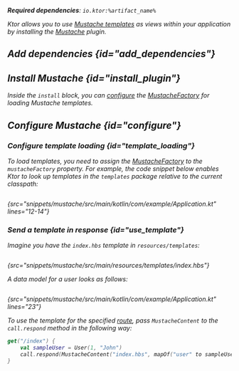 [//]: # (title: Mustache)
[mustache_factory]: http://spullara.github.io/mustache/apidocs/com/github/mustachejava/MustacheFactory.html

<var name="plugin_name" value="Mustache"/>
<var name="artifact_name" value="ktor-server-mustache"/>

<microformat>
<p>
<b>Required dependencies</b>: <code>io.ktor:%artifact_name%</code>
</p>
<var name="example_name" value="mustache"/>
<include src="lib.xml" include-id="download_example"/>
</microformat>

Ktor allows you to use [Mustache templates](https://github.com/spullara/mustache.java) as views within your application by installing the [Mustache](https://api.ktor.io/ktor-server/ktor-server-plugins/ktor-server-mustache/io.ktor.server.mustache/-mustache/index.html) plugin.


## Add dependencies {id="add_dependencies"}

<include src="lib.xml" include-id="add_ktor_artifact_intro"/>
<include src="lib.xml" include-id="add_ktor_artifact"/>

## Install Mustache {id="install_plugin"}

<include src="lib.xml" include-id="install_plugin"/>

Inside the `install` block, you can [configure](#template_loading) the [MustacheFactory][mustache_factory] for loading Mustache templates.


## Configure Mustache {id="configure"}
### Configure template loading {id="template_loading"}
To load templates, you need to assign the [MustacheFactory][mustache_factory] to the `mustacheFactory` property. For example, the code snippet below enables Ktor to look up templates in the `templates` package relative to the current classpath:
```kotlin
```
{src="snippets/mustache/src/main/kotlin/com/example/Application.kt" lines="12-14"}

### Send a template in response {id="use_template"}
Imagine you have the `index.hbs` template in `resources/templates`:
```html
```
{src="snippets/mustache/src/main/resources/templates/index.hbs"}

A data model for a user looks as follows:
```kotlin
```
{src="snippets/mustache/src/main/kotlin/com/example/Application.kt" lines="23"}

To use the template for the specified [route](Routing_in_Ktor.md), pass `MustacheContent` to the `call.respond` method in the following way:
```kotlin
get("/index") {
    val sampleUser = User(1, "John")
    call.respond(MustacheContent("index.hbs", mapOf("user" to sampleUser)))
}
```
